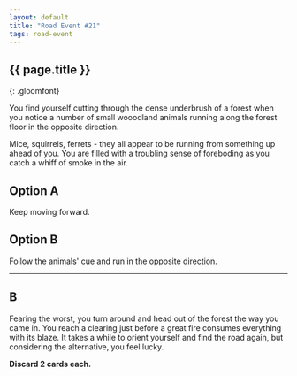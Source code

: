 ```yaml
---
layout: default
title: "Road Event #21"
tags: road-event
---
```


## {{ page.title }}
{: .gloomfont}

You find yourself cutting through the dense underbrush of a forest when you notice
a number of small wooodland animals running along the forest floor in the opposite
direction.

Mice, squirrels, ferrets - they all appear to be running from something up ahead of
you.  You are filled with a troubling sense of foreboding as you catch a whiff of
smoke in the air.


## Option A

Keep moving forward.

## Option B

Follow the animals' cue and run in the opposite direction.

***

## B

Fearing the worst, you turn around and head out of the forest the way you came in.
You reach a clearing just before a great fire consumes everything with its blaze.
It takes a while to orient yourself and find the road again, but considering the
alternative, you feel lucky.

<strong>Discard 2 cards each.</strong>

